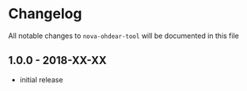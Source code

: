 # Changelog

All notable changes to `nova-ohdear-tool` will be documented in this file

## 1.0.0 - 2018-XX-XX

- initial release
